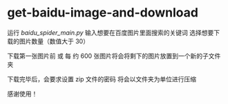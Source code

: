 # get-baidu-image-and-download

运行 <i>baidu_spider_main.py</i>
输入想要在百度图片里面搜索的关键词
选择想要下载的图片数量（数值大于 30）

下载第一张图片前 或 每 约 600 张图片将会将剩下的图片放置到一个新的子文件夹

下载完毕后，会要求设置 zip 文件的密码
将会以文件夹为单位进行压缩

感谢使用！
